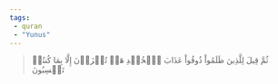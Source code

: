 ```yaml
---
tags: 
 - quran 
 - "Yunus"
---
```


> ثُمَّ قِيلَ لِلَّذِينَ ظَلَمُواْ ذُوقُواْ عَذَابَ ٱلۡخُلۡدِ هَلۡ تُجۡزَوۡنَ إِلَّا بِمَا كُنتُمۡ تَكۡسِبُونَ
